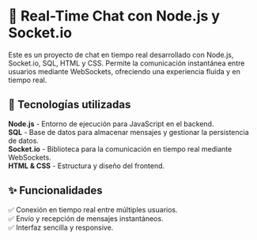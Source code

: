 <h1>📡 Real-Time Chat con Node.js y Socket.io</h1>

Este es un proyecto de chat en tiempo real desarrollado con Node.js, Socket.io, SQL, HTML y CSS. Permite la comunicación instantánea entre usuarios mediante WebSockets, ofreciendo una experiencia fluida y en tiempo real.

<h2>🚀 Tecnologías utilizadas</h2>

<strong>Node.js</strong> - Entorno de ejecución para JavaScript en el backend.<br>
<strong>SQL</strong> - Base de datos para almacenar mensajes y gestionar la persistencia de datos.<br>
<strong>Socket.io</strong> - Biblioteca para la comunicación en tiempo real mediante WebSockets.<br>
<strong>HTML & CSS</strong> - Estructura y diseño del frontend.

<h2>✨ Funcionalidades</h2>

✅ Conexión en tiempo real entre múltiples usuarios. <br>
✅ Envío y recepción de mensajes instantáneos. <br>
✅ Interfaz sencilla y responsive.
